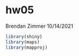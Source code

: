 hw05
================
Brendan Zimmer
10/14/2021

``` r
library(shiny)
library(maps)
library(mapproj)
```
